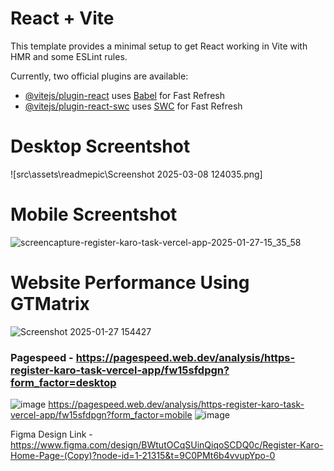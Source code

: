 # React + Vite

This template provides a minimal setup to get React working in Vite with HMR and some ESLint rules.

Currently, two official plugins are available:

- [@vitejs/plugin-react](https://github.com/vitejs/vite-plugin-react/blob/main/packages/plugin-react/README.md) uses [Babel](https://babeljs.io/) for Fast Refresh
- [@vitejs/plugin-react-swc](https://github.com/vitejs/vite-plugin-react-swc) uses [SWC](https://swc.rs/) for Fast Refresh




<h1> Desktop Screentshot </h1>
![src\assets\readmepic\Screenshot 2025-03-08 124035.png]

<h1> Mobile Screentshot </h1>

![screencapture-register-karo-task-vercel-app-2025-01-27-15_35_58](https://github.com/user-attachments/assets/9cc6f0c0-db3c-4f58-a1c8-cbf9db8fe07b)


<h1> Website Performance Using GTMatrix  </h1> 
 
 ![Screenshot 2025-01-27 154427](https://github.com/user-attachments/assets/7c3de883-0401-4c0a-ace8-8b662ebbd67e)

### Pagespeed - https://pagespeed.web.dev/analysis/https-register-karo-task-vercel-app/fw15sfdpgn?form_factor=desktop
![image](https://github.com/user-attachments/assets/0a87bd73-6e47-41cf-bb34-63c6624229dd)
https://pagespeed.web.dev/analysis/https-register-karo-task-vercel-app/fw15sfdpgn?form_factor=mobile
![image](https://github.com/user-attachments/assets/8f181fde-1bba-48e5-a722-830daf1e7fe8)


Figma Design Link - https://www.figma.com/design/BWtutOCqSUinQiqoSCDQ0c/Register-Karo-Home-Page-(Copy)?node-id=1-21315&t=9C0PMt6b4vvupYpo-0
